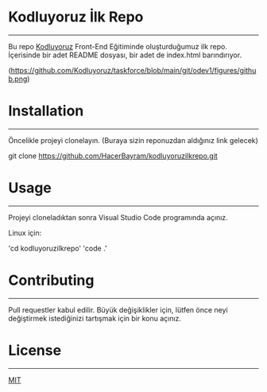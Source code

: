 # Kodluyoruz İlk Repo
---
Bu repo [Kodluyoruz](https://www.kodluyoruz.org/) Front-End Eğitiminde oluşturduğumuz ilk repo. İçerisinde bir adet README dosyası, bir adet de index.html barındırıyor.

(https://github.com/Kodluyoruz/taskforce/blob/main/git/odev1/figures/github.png)

# Installation
---
Öncelikle projeyi clonelayın. (Buraya sizin reponuzdan aldığınız link gelecek)

git clone https://github.com/HacerBayram/kodluyoruzilkrepo.git

# Usage
---
Projeyi cloneladıktan sonra Visual Studio Code programında açınız.

Linux için:

'cd kodluyoruzilkrepo'
'code .'

# Contributing
---
Pull requestler kabul edilir. Büyük değişiklikler için, lütfen önce neyi değiştirmek istediğinizi tartışmak için bir konu açınız.

# License
---
[MIT](https://choosealicense.com/licenses/mit/)